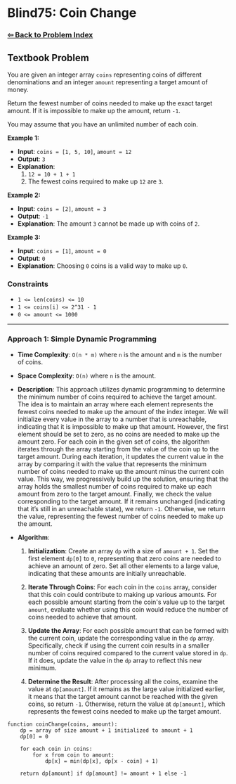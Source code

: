 # Blind75: Coin Change

### [⇦ Back to Problem Index](../../index.md)

## Textbook Problem

You are given an integer array `coins` representing coins of different denominations and an integer `amount` representing a target amount of money.

Return the fewest number of coins needed to make up the exact target amount. If it is impossible to make up the amount, return `-1`.

You may assume that you have an unlimited number of each coin.

**Example 1:**

-   **Input**: `coins = [1, 5, 10]`, `amount = 12`
-   **Output**: `3`
-   **Explanation**:
    1. `12 = 10 + 1 + 1`
    2. The fewest coins required to make up `12` are `3`.

**Example 2:**

-   **Input**: `coins = [2]`, `amount = 3`
-   **Output**: `-1`
-   **Explanation**: The amount `3` cannot be made up with coins of `2`.

**Example 3:**

-   **Input**: `coins = [1]`, `amount = 0`
-   **Output**: `0`
-   **Explanation**: Choosing `0` coins is a valid way to make up `0`.

### Constraints

-   `1 <= len(coins) <= 10`
-   `1 <= coins[i] <= 2^31 - 1`
-   `0 <= amount <= 1000`

---

### Approach 1: Simple Dynamic Programming

-   **Time Complexity**: `O(n * m)` where `n` is the amount and `m` is the number of coins.
-   **Space Complexity**: `O(n)` where `n` is the amount.
-   **Description**: This approach utilizes dynamic programming to determine the minimum number of coins required to achieve the target amount. The idea is to maintain an array where each element represents the fewest coins needed to make up the amount of the index integer. We will initialize every value in the array to a number that is unreachable, indicating that it is impossible to make up that amount. However, the first element should be set to zero, as no coins are needed to make up the amount zero. For each coin in the given set of coins, the algorithm iterates through the array starting from the value of the coin up to the target amount. During each iteration, it updates the current value in the array by comparing it with the value that represents the minimum number of coins needed to make up the amount minus the current coin value. This way, we progressively build up the solution, ensuring that the array holds the smallest number of coins required to make up each amount from zero to the target amount. Finally, we check the value corresponding to the target amount. If it remains unchanged (indicating that it’s still in an unreachable state), we return `-1`. Otherwise, we return the value, representing the fewest number of coins needed to make up the amount.
-   **Algorithm**:

    1. **Initialization**: Create an array `dp` with a size of `amount + 1`. Set the first element `dp[0]` to `0`, representing that zero coins are needed to achieve an amount of zero. Set all other elements to a large value, indicating that these amounts are initially unreachable.

    2. **Iterate Through Coins**: For each coin in the `coins` array, consider that this coin could contribute to making up various amounts. For each possible amount starting from the coin's value up to the target `amount`, evaluate whether using this coin would reduce the number of coins needed to achieve that amount.

    3. **Update the Array**: For each possible amount that can be formed with the current coin, update the corresponding value in the `dp` array. Specifically, check if using the current coin results in a smaller number of coins required compared to the current value stored in `dp`. If it does, update the value in the `dp` array to reflect this new minimum.

    4. **Determine the Result**: After processing all the coins, examine the value at `dp[amount]`. If it remains as the large value initialized earlier, it means that the target amount cannot be reached with the given coins, so return `-1`. Otherwise, return the value at `dp[amount]`, which represents the fewest coins needed to make up the target amount.

```pseudo
function coinChange(coins, amount):
    dp = array of size amount + 1 initialized to amount + 1
    dp[0] = 0

    for each coin in coins:
        for x from coin to amount:
            dp[x] = min(dp[x], dp[x - coin] + 1)

    return dp[amount] if dp[amount] != amount + 1 else -1
```
